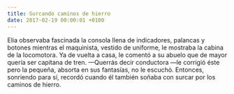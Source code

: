```yaml
---
title: Surcando caminos de hierro 
date: 2017-02-19 00:00:01 +0100
---
```

Elia observaba fascinada la consola llena de indicadores, palancas y botones
mientras el maquinista, vestido de uniforme, le mostraba la cabina de la
locomotora. 
Ya de vuelta a casa, le comentó a su abuelo que de mayor quería ser capitana de
tren. —Querrás decir conductora —le corrigió éste pero la pequeña, absorta en
sus fantasías, no le escuchó. Entonces, sonriendo para sí, recordó cuando él
también soñaba con surcar por los caminos de hierro.
